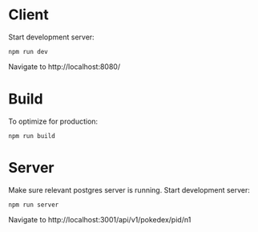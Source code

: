 # Client
Start development server:


```
npm run dev
```

Navigate to  http://localhost:8080/

# Build
To optimize for production:


```
npm run build
```

# Server
Make sure relevant postgres server is running. Start development server: 


```
npm run server
```

Navigate to  http://localhost:3001/api/v1/pokedex/pid/n1